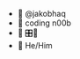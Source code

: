 - 💛 @jakobhaq
- 🧡 coding n00b
- 💜 🎛️🎹
- 💙 He/Him

<!---
jakobhaq/jakobhaq is a ✨ special ✨ repository because its `README.md` (this file) appears on your GitHub profile.
You can click the Preview link to take a look at your changes.
--->
